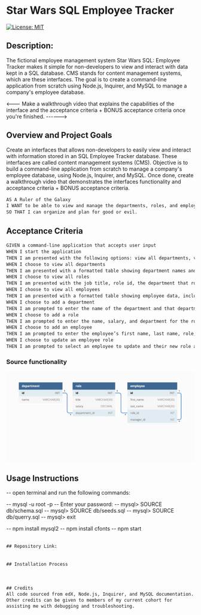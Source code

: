 # Star Wars SQL Employee Tracker 

[![License: MIT](https://img.shields.io/badge/License-MIT-yellow.svg)](https://opensource.org/licenses/MIT)
  
## Description:

The fictional employee management system Star Wars SQL: Employee Tracker makes it simple for non-developers to view and interact with data kept in a SQL database. CMS stands for content management systems, which are these interfaces. The goal is to create a command-line application from scratch using Node.js, Inquirer, and MySQL to manage a company's employee database. 


<--- Make a walkthrough video that explains the capabilities of the interface and the acceptance criteria + BONUS acceptance criteria once you're finished. ------>

## Overview and Project Goals

Create an interfaces that allows non-developers to easily view and interact with information stored in an SQL Employee Tracker database. These interfaces are called content management systems (CMS). Objective is to build a command-line application from scratch to manage a company's employee database, using Node.js, Inquirer, and MySQL. Once done, create a walkthrough video that demonstrates the interfaces functionality and acceptance criteria + BONUS acceptance criteria.

```md
AS A Ruler of the Galaxy
I WANT to be able to view and manage the departments, roles, and employees in my universe
SO THAT I can organize and plan for good or evil.
```

## Acceptance Criteria
```md
GIVEN a command-line application that accepts user input
WHEN I start the application
THEN I am presented with the following options: view all departments, view all roles, view all employees, add a department, add a role, add an employee, and update an employee role
WHEN I choose to view all departments
THEN I am presented with a formatted table showing department names and department ids
WHEN I choose to view all roles
THEN I am presented with the job title, role id, the department that role belongs to, and the salary for that role
WHEN I choose to view all employees
THEN I am presented with a formatted table showing employee data, including employee ids, first names, last names, job titles, departments, salaries, and managers that the employees report to
WHEN I choose to add a department
THEN I am prompted to enter the name of the department and that department is added to the database
WHEN I choose to add a role
THEN I am prompted to enter the name, salary, and department for the role and that role is added to the database
WHEN I choose to add an employee
THEN I am prompted to enter the employee’s first name, last name, role, and manager, and that employee is added to the database
WHEN I choose to update an employee role
THEN I am prompted to select an employee to update and their new role and this information is updated in the database 
```
### Source functionality 
![Alt text](assets/images/12-sql-homework-demo-01.png)

## Usage Instructions
-- open terminal and run the following commands:

-- mysql -u root -p
-- Enter your password:
-- mysql> SOURCE db/schema.sql
-- mysql> SOURCE db/seeds.sql
-- mysql> SOURCE db/querry.sql
-- mysql> exit

-- npm install mysql2
-- npm install cfonts
-- npm start
```

## Repository Link:


## Installation Process



## Credits
All code sourced from edX, Node.js, Inquirer, and MySQL documentation. Other credits can be given to members of my current cohort for assisting me with debugging and troubleshooting.



